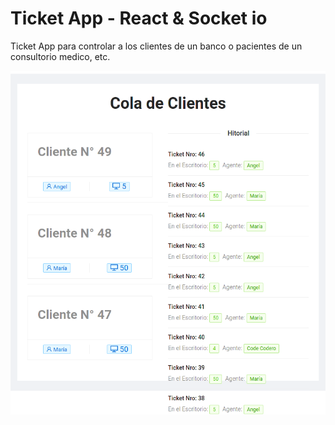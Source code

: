 # Ticket App - React & Socket io

Ticket App para controlar a los clientes de un banco o pacientes de un consultorio medico, etc.

![Tick App](https://raw.githubusercontent.com/chaicopadillag/TicketApp-React-Socket.io/master/screen-shoot.png)
